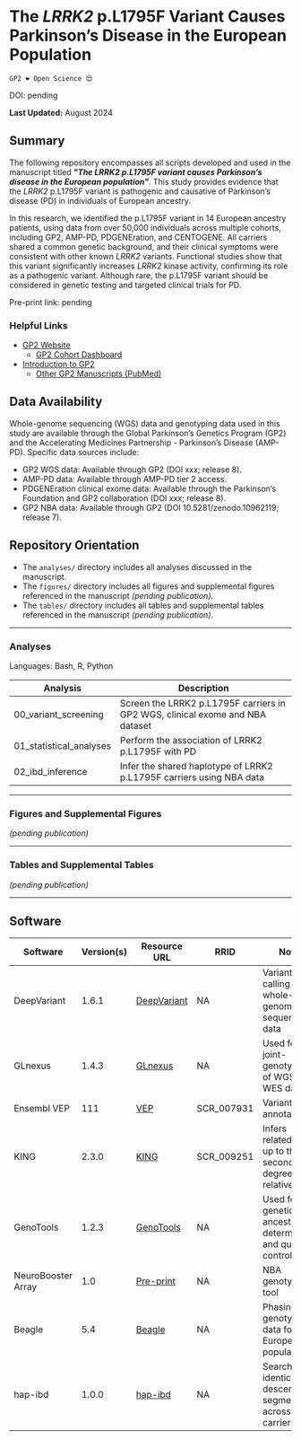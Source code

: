 # The *LRRK2* p.L1795F Variant Causes Parkinson’s Disease in the European Population

`GP2 ❤️ Open Science 😍`

DOI: pending

**Last Updated:** August 2024

## Summary
The following repository encompasses all scripts developed and used in the manuscript titled _**"The LRRK2 p.L1795F variant causes Parkinson’s disease in the European population"**_. This study provides evidence that the *LRRK2* p.L1795F variant is pathogenic and causative of Parkinson’s disease (PD) in individuals of European ancestry.

In this research, we identified the p.L1795F variant in 14 European ancestry patients, using data from over 50,000 individuals across multiple cohorts, including GP2, AMP-PD, PDGENEration, and CENTOGENE. All carriers shared a common genetic background, and their clinical symptoms were consistent with other known *LRRK2* variants. Functional studies show that this variant significantly increases *LRRK2* kinase activity, confirming its role as a pathogenic variant. Although rare, the p.L1795F variant should be considered in genetic testing and targeted clinical trials for PD.

Pre-print link: pending

### Helpful Links 
- [GP2 Website](https://gp2.org/)
    - [GP2 Cohort Dashboard](https://gp2.org/cohort-dashboard-advanced/)
- [Introduction to GP2](https://movementdisorders.onlinelibrary.wiley.com/doi/10.1002/mds.28494)
    - [Other GP2 Manuscripts (PubMed)](https://pubmed.ncbi.nlm.nih.gov/?term=%22global+parkinson%27s+genetics+program%22)

## Data Availability

Whole-genome sequencing (WGS) data and genotyping data used in this study are available through the Global Parkinson’s Genetics Program (GP2) and the Accelerating Medicines Partnership - Parkinson’s Disease (AMP-PD). Specific data sources include:

- GP2 WGS data: Available through GP2 (DOI xxx; release 8).
- AMP-PD data: Available through AMP-PD tier 2 access.
- PDGENEration clinical exome data: Available through the Parkinson’s Foundation and GP2 collaboration (DOI xxx; release 8).
- GP2 NBA data: Available through GP2 (DOI 10.5281/zenodo.10962119; release 7).


## Repository Orientation
- The `analyses/` directory includes all analyses discussed in the manuscript.
- The `figures/` directory includes all figures and supplemental figures referenced in the manuscript *(pending publication)*.
- The `tables/` directory includes all tables and supplemental tables referenced in the manuscript *(pending publication)*.

---

### Analyses

Languages: Bash, R, Python


| Analysis                    | Description                                                                                                                                                                                          |
|----------------------------|--------------------------------------------------------------------------------------------------------------------------------------------------------------------------------------------------|
| 00_variant_screening            | Screen the LRRK2 p.L1795F carriers in GP2 WGS, clinical exome and NBA dataset |
| 01_statistical_analyses         | Perform the association of LRRK2 p.L1795F with PD |
| 02_ibd_inference                | Infer the shared haplotype of LRRK2 p.L1795F carriers using NBA data |


---
### Figures and Supplemental Figures

*(pending publication)*

---
### Tables and Supplemental Tables 

*(pending publication)*

---
## Software 

| Software           | Version(s) | Resource URL                                               | RRID          | Notes                                                                           |
|--------------------|------------|------------------------------------------------------------|---------------|---------------------------------------------------------------------------------|
| DeepVariant        | 1.6.1      | [DeepVariant](https://github.com/google/deepvariant)       | NA            | Variant calling for whole-genome sequencing data                                |
| GLnexus             | 1.4.3      | [GLnexus](https://github.com/dnanexus-rnd/GLnexus)         | NA            | Used for joint-genotyping of WGS and WES data                                    |
| Ensembl VEP        | 111        | [VEP](http://www.ensembl.org/info/docs/tools/vep/index.html) | SCR_007931    | Variant annotation                                                              |
| KING               | 2.3.0      | [KING](http://people.virginia.edu/~wc9c/KING/)             | SCR_009251    | Infers relatedness up to the second-degree relatives                             |
| GenoTools          | 1.2.3      | [GenoTools](https://github.com/GP2code/GenoTools)         | NA            | Used for genetic ancestry determination and quality control                      |
| NeuroBooster Array | 1.0        | [Pre-print](https://www.ncbi.nlm.nih.gov/pmc/articles/PMC10659467/)                                                         | NA            | NBA genotyping tool                           |
| Beagle             | 5.4        | [Beagle](https://faculty.washington.edu/browning/beagle/beagle.html) | NA            | Phasing of genotyping data for European population                               |
| hap-ibd            | 1.0.0      | [hap-ibd](https://github.com/browning-lab/hap-ibd)         | NA            | Searches for identical-by-descent segments across carriers   |